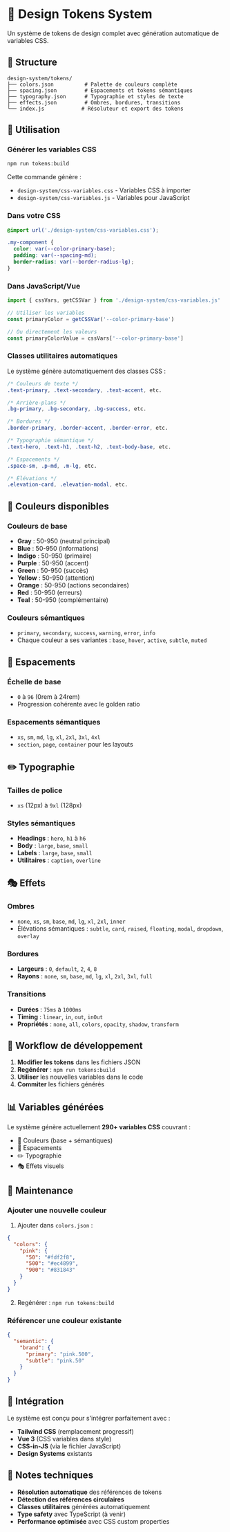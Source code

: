 # 🎨 Design Tokens System

Un système de tokens de design complet avec génération automatique de variables CSS.

## 📁 Structure

```
design-system/tokens/
├── colors.json          # Palette de couleurs complète
├── spacing.json         # Espacements et tokens sémantiques
├── typography.json      # Typographie et styles de texte
├── effects.json         # Ombres, bordures, transitions
└── index.js            # Résoluteur et export des tokens
```

## 🔧 Utilisation

### Générer les variables CSS

```bash
npm run tokens:build
```

Cette commande génère :
- `design-system/css-variables.css` - Variables CSS à importer
- `design-system/css-variables.js` - Variables pour JavaScript

### Dans votre CSS

```css
@import url('./design-system/css-variables.css');

.my-component {
  color: var(--color-primary-base);
  padding: var(--spacing-md);
  border-radius: var(--border-radius-lg);
}
```

### Dans JavaScript/Vue

```js
import { cssVars, getCSSVar } from './design-system/css-variables.js'

// Utiliser les variables
const primaryColor = getCSSVar('--color-primary-base')

// Ou directement les valeurs
const primaryColorValue = cssVars['--color-primary-base']
```

### Classes utilitaires automatiques

Le système génère automatiquement des classes CSS :

```css
/* Couleurs de texte */
.text-primary, .text-secondary, .text-accent, etc.

/* Arrière-plans */
.bg-primary, .bg-secondary, .bg-success, etc.

/* Bordures */
.border-primary, .border-accent, .border-error, etc.

/* Typographie sémantique */
.text-hero, .text-h1, .text-h2, .text-body-base, etc.

/* Espacements */
.space-sm, .p-md, .m-lg, etc.

/* Élévations */
.elevation-card, .elevation-modal, etc.
```

## 🎨 Couleurs disponibles

### Couleurs de base
- **Gray** : 50-950 (neutral principal)
- **Blue** : 50-950 (informations)
- **Indigo** : 50-950 (primaire)
- **Purple** : 50-950 (accent)
- **Green** : 50-950 (succès)
- **Yellow** : 50-950 (attention)
- **Orange** : 50-950 (actions secondaires)
- **Red** : 50-950 (erreurs)
- **Teal** : 50-950 (complémentaire)

### Couleurs sémantiques
- `primary`, `secondary`, `success`, `warning`, `error`, `info`
- Chaque couleur a ses variantes : `base`, `hover`, `active`, `subtle`, `muted`

## 📏 Espacements

### Échelle de base
- `0` à `96` (0rem à 24rem)
- Progression cohérente avec le golden ratio

### Espacements sémantiques
- `xs`, `sm`, `md`, `lg`, `xl`, `2xl`, `3xl`, `4xl`
- `section`, `page`, `container` pour les layouts

## ✏️ Typographie

### Tailles de police
- `xs` (12px) à `9xl` (128px)

### Styles sémantiques
- **Headings** : `hero`, `h1` à `h6`
- **Body** : `large`, `base`, `small`
- **Labels** : `large`, `base`, `small`
- **Utilitaires** : `caption`, `overline`

## 🎭 Effets

### Ombres
- `none`, `xs`, `sm`, `base`, `md`, `lg`, `xl`, `2xl`, `inner`
- Élévations sémantiques : `subtle`, `card`, `raised`, `floating`, `modal`, `dropdown`, `overlay`

### Bordures
- **Largeurs** : `0`, `default`, `2`, `4`, `8`
- **Rayons** : `none`, `sm`, `base`, `md`, `lg`, `xl`, `2xl`, `3xl`, `full`

### Transitions
- **Durées** : `75ms` à `1000ms`
- **Timing** : `linear`, `in`, `out`, `inOut`
- **Propriétés** : `none`, `all`, `colors`, `opacity`, `shadow`, `transform`

## 🔄 Workflow de développement

1. **Modifier les tokens** dans les fichiers JSON
2. **Regénérer** : `npm run tokens:build`
3. **Utiliser** les nouvelles variables dans le code
4. **Commiter** les fichiers générés

## 📊 Variables générées

Le système génère actuellement **290+ variables CSS** couvrant :
- 🎨 Couleurs (base + sémantiques)
- 📏 Espacements
- ✏️ Typographie
- 🎭 Effets visuels

## 🔧 Maintenance

### Ajouter une nouvelle couleur

1. Ajouter dans `colors.json` :
```json
{
  "colors": {
    "pink": {
      "50": "#fdf2f8",
      "500": "#ec4899",
      "900": "#831843"
    }
  }
}
```

2. Regénérer : `npm run tokens:build`

### Référencer une couleur existante

```json
{
  "semantic": {
    "brand": {
      "primary": "pink.500",
      "subtle": "pink.50"
    }
  }
}
```

## 🚀 Intégration

Le système est conçu pour s'intégrer parfaitement avec :
- **Tailwind CSS** (remplacement progressif)
- **Vue 3** (CSS variables dans style)
- **CSS-in-JS** (via le fichier JavaScript)
- **Design Systems** existants

## 📝 Notes techniques

- **Résolution automatique** des références de tokens
- **Détection des références circulaires**
- **Classes utilitaires** générées automatiquement
- **Type safety** avec TypeScript (à venir)
- **Performance optimisée** avec CSS custom properties